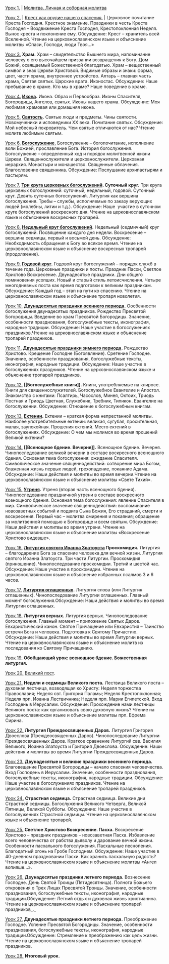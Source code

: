 [Урок 1.](http://uralprosvet.ru/cpsh/Metodicheski_kabinet/pzb/bogoslugenie/molitva/) | [Молитва. Личная и соборная молитва](prayer)

[Урок 2.](http://uralprosvet.ru/cpsh/Metodicheski_kabinet/pzb/bogoslugenie/krest/)   | [Крест как орудие нашего спасения.](cross)   | Церковное почитание Креста Господня. Крестное знамение. Праздники в честь Креста Господня – Воздвижение Креста Господня, Крестопоклонная Неделя. Вынос креста и поклонение ему. Обсуждение: Крест – хранитель всей Вселенной. Чтение на церковнославянском языке и объяснение молитвы «Спаси, Господи, люди Твоя…»

[Урок 3.](http://uralprosvet.ru/cpsh/Metodicheski_kabinet/pzb/bogoslugenie/xram/) **Храм.** Храм – свидетельство Вышнего мира, напоминание человеку о его высочайшем призвании возвращения к Богу. Дом Божий, освящаемый Божественной благодатью. Храм – вещественный символ и знак Церкви Христовой. Видимые образы и знаки: форма, цвет, части храма, внутреннее устройство. Алтарь – главная часть храма, Святая святых. Царские врата. Иконостас. Обсуждение: Наше пребывание в храме. Кто мы в храме? Наше поведение в храме.

[Урок 4.](http://uralprosvet.ru/cpsh/Metodicheski_kabinet/pzb/bogoslugenie/ikona/) **[Икона](Icon).** Икона. Образ и Первообраз. Иконы Спасителя, Богородицы, Ангелов, святых. Иконы нашего храма. Обсуждение: Моя любимая храмовая или домашняя икона.

[Урок 5.](http://uralprosvet.ru/cpsh/Metodicheski_kabinet/pzb/bogoslugenie/svyatost/) **[Святость](sanctity).** Святые люди и предметы. Чины святости. Новомученики и исповедники XX века. Почитание святых. Обсуждение: Мой небесный покровитель. Чем святые отличаются от нас? Чтение молитв любимым святым.

[Урок 6.](http://uralprosvet.ru/cpsh/Metodicheski_kabinet/pzb/bogoslugenie/bogoslugenye/) **[Богослужение.](worship)** Богослужение – богопочитание, исполнение воли Божией, прославление Бога. История богослужения. Богослужение – определенный ход и порядок молитвенной жизни Церкви. Священнослужители и церковнослужители. Церковная иерархия. Монастыри и монашество. Священные облачения. Благословение священника. Обсуждение: Послушание архипастырям и пастырям.

[Урок 7.](http://uralprosvet.ru/cpsh/Metodicheski_kabinet/pzb/bogoslugenie/sututchniy_krug/) **[Три круга церковных богослужений](daily_round). Суточный круг.** Три круга церковных богослужений: суточный, недельный, годовой. Суточный круг. Девять суточных богослужений. Литургия как вершина богослужения. Требы – службы, исполняемые по заказу верующих людей (молебны, литии и т.д.). Обсуждение: Наше  участие в суточном круге богослужений воскресного дня. Чтение на церковнославянском языке и объяснение воскресных тропарей.

[Урок 8.](http://uralprosvet.ru/cpsh/Metodicheski_kabinet/pzb/bogoslugenie/nedelniy_krug/) **[Недельный круг богослужений](weekly_round)**. Недельный (седмичный) круг богослужений. Посвящение каждого дня недели. Воскресение – вершина седмицы, первый и восьмой день. Обсуждение: Необходимость обращения к Богу во всякое время. Чтение на церковнославянском языке и объяснение воскресных тропарей (продолжение).

[Урок 9.](http://uralprosvet.ru/cpsh/Metodicheski_kabinet/pzb/bogoslugenie/godovoy_krug/) **[Годовой круг](annual_cycle).** Годовой круг богослужений – порядок служб в течение года. Церковные праздники и посты. Праздник Пасхи, Светлое Христово Воскресение. Двунадесятые праздники. Дни общего поминовения усопших. Новый и старый стиль летоисчисления. Четыре многодневных поста как время подготовки к великим праздникам. Обсуждение: Каждый год – этап на пути ко спасению. Чтение на церковнославянском языке и объяснение тропаря новолетия.

[Урок 10.](http://uralprosvet.ru/cpsh/Metodicheski_kabinet/pzb/bogoslugenie/dvunadesyatie_prazdniki_osennie/) **[Двунадесятые праздники осеннего периода](autumn_12).** Оосбенности богослужения двунадесятых праздников. Рождество Пресвятой Богородицы. Введение во храм Пресвятой Богородицы. Значение, особенности празднования, богослужебные тексты, иконография, народные традиции. Обсуждение: Наше участие в богослужениях праздников.Чтение на церковнославянском языке и объяснение тропарей праздников.

[Урок 11.](http://uralprosvet.ru/cpsh/Metodicheski_kabinet/pzb/bogoslugenie/dvunadesyatie_prazdniki_zimnie/) **[Двунадесятые праздники зимнего периода](winter_12).** Рождество Христово. Крещение Господне (Богоявление). Сретение Господне. Значение, особенности празднования, богослужебные тексты, иконография, народные традиции. Обсуждение: Наше участие в богослужениях праздников. Чтение на церковнославянском языке и объяснение тропарей праздников.

[Урок 12.](http://uralprosvet.ru/cpsh/Metodicheski_kabinet/pzb/bogoslugenie/bogoslegebnr_knigi/) **[[Богослужебные книги]].** Книги, употребляемые на клиросе. Книги для священнослужителей. Богослужебное Евангелие и Апостол. Знакомство с книгами: Псалтирь, Часослов, Минея, Октоих, Триодь Постная и Триодь Цветная, Служебник, Требник, Типикон. Евангелие на богослужении. Обсуждение: Отношение к богослужебным книгам.

[Урок 13.](http://uralprosvet.ru/cpsh/Metodicheski_kabinet/pzb/bogoslugenie/ekteniii/ "открыть") **[Ектении](litanies).** Ектении – краткая форма непрестанной молитвы. Наиболее употребительные ектении: великая, сугубая, просительная, малая, заупокойная. Прошения ектений. Место ектений в богослужениях. Обсуждение: О чем мы молимся во время прошений Великой ектении?

[Урок 14.](http://uralprosvet.ru/cpsh/Metodicheski_kabinet/pzb/bogoslugenie/vsenoschnoe_bdenie_vetchernya/ "открыть") **[[Всенощное бдение. Вечерня]].** Всенощное бдение. Вечерня. Чинопоследование великой вечерни в составе воскресного всенощного бдения. Основная тема богослужения: ожидание Спасителя. Символическое значение священнодействий: сотворение мира Богом, блаженная жизнь первых людей, грехопадение, покаяние Адама. Обсуждение: Наши действия и молитвы во время вечерни.Чтение на церковнославянском языке и объяснение молитвы «Свете Тихий».

[Урок 15.](http://uralprosvet.ru/cpsh/Metodicheski_kabinet/pzb/bogoslugenie/vsenoschnoe_bdenie_utrenya/ "открыть") **[Утреня](matins).** Утреня (вторая часть всенощного бдения). Чинопоследование праздничной утрени в составе воскресного всенощного бдения. Основная тема богослужения: явление Спасителя в мир. Символическое значение священнодействий: воспоминание новозаветных событий и подвига Сына Божия, Его страданий, смерти и воскресения. Первый час – молитва смирения и покаяния; обращение за молитвенной помощью к Богородице и всем святым. Обсуждение: Наши действия и молитвы во время утрени. Чтение на церковнославянском языке и объяснение молитвы «Воскресение Христово видевше».

[Урок 16.](http://uralprosvet.ru/cpsh/Metodicheski_kabinet/pzb/bogoslugenie/proskomidya/ "открыть") **[Литургия святого Иоанна Златоуста](chrysostom) Проскомидия.** Литургия  – благодарение Бога за спасение человека для вечной жизни. Литургия святого Иоанна Златоуста. Три части Литургии. Проскомидия (приношение). Чинопоследование проскомидии. Третий и шестой час. Обсуждение: Наше участие в проскомидии. Чтение на церковнославянском языке и объяснение избранных псалмов 3 и 6 часов. 

[Урок 17.](http://uralprosvet.ru/cpsh/Metodicheski_kabinet/pzb/bogoslugenie/liturgya_oglachennyx/ "открыть") **[Литургия оглашенных](catechumens).** Литургия слова (или Литургия оглашенных). Чинопоследование Литургии оглашенных. Главный момент богослужения.Обсуждение: Наши действия и молитвы во время Литургии оглашенных.

[Урок 18.](http://uralprosvet.ru/cpsh/Metodicheski_kabinet/pzb/bogoslugenie/liturgya_vernyx/) **Литургия верных.** Литургия верных. Чинопоследование богослужения. Главный момент – приложение Святых Даров. Евхаристический канон. Святое Причащение или Евхаристия – Таинство встречи Бога и человека. Подготовка к Святому Причастию. Обсуждение: Наши действия и молитвы во время Литургии верных. Чтение на церковнославянском языке и объяснение молитв из последования ко Святому Причащению.

[Урок 19.](http://uralprosvet.ru/cpsh/Metodicheski_kabinet/pzb/bogoslugenie/obobschayuschiy_urok/ "открыть") **Обобщающий урок: всенощное бдение. Божественная литургия.**

[Урок 20.](http://uralprosvet.ru/cpsh/Metodicheski_kabinet/pzb/bogoslugenie/velikiy_post_20/) [Великий пост](greatlent). 

[Урок 21.](http://uralprosvet.ru/cpsh/Metodicheski_kabinet/pzb/bogoslugenie/velikiy_post_21/) **Недели и седмицы Великого поста.** Лествица Великого поста – духовная лестница, возводящая ко Христу: Неделя торжества Православия; Неделя свт. Григория Паламы; Неделя Крестопоклонная; Неделя прп. Иоанна Лествичника; Неделя прп. Марии Египетской. Вход Господень в Иерусалим. Обсуждение: Прохождение нами лестницы Великого поста: как организовать свою духовную жизнь? Чтение на церковнославянском языке и объяснение молитвы прп. Ефрема Сирина.

[Урок 22.](http://uralprosvet.ru/cpsh/Metodicheski_kabinet/pzb/bogoslugenie/liturgia_pregdeosvyachennyx_darov/) **Литургия Преждеосвященных Даров.** Литургия Григория Двоеслова (Преждеосвященных Даров). Чинопоследование Литургии Преждеосвященных Даров. Краткое сравнение Литургий свв. Василия Великого, Иоанна Златоуста и Григория Двоеслова. Обсуждение: Наши действия и молитвы во время Литургии Преждеосвященных Даров.

[Урок 23.](http://uralprosvet.ru/cpsh/Metodicheski_kabinet/pzb/bogoslugenie/dvunadesyatie_prazdniki_vesennie/) **Двунадесятые и великие праздники весеннего периода.** Благовещение Пресвятой Богородицы – начало спасения человечества. Вход Господень в Иерусалим. Значение, особенности празднования, богослужебные тексты, иконография, народные традиции. Обсуждение: Наше участие в богослужениях праздников. Чтение на церковнославянском языке и объяснение тропарей праздников.

[Урок 24](http://uralprosvet.ru/cpsh/Metodicheski_kabinet/pzb/bogoslugenie/strastnaya_sedmitsa/)**[.](http://uralprosvet.ru/cpsh/Metodicheski_kabinet/pzb/bogoslugenie/strastnaya_sedmitsa/)** **Страстная седмица.** Страстная седмица. Великие дни Страстной седмицы. Богослужения Великого Четверга, Великой Пятницы, Великой Субботы. Обсуждение: Наше участие в богослужениях Страстной седмицы. Чтение на церковнославянском языке и объяснение тропарей.

[Урок 25.](http://uralprosvet.ru/cpsh/Metodicheski_kabinet/pzb/bogoslugenie/voskrechenie/) **Светлое Христово Воскресение. Пасха.** Воскресение Христово – праздник праздников – новозаветная Пасха. Избавление всего человечества от рабства дьяволу и дарование вечной жизни. Особенности пасхального богослужения. Пасхальные песнопения. Благодатный огонь на Гробе Господнем. Обсуждение: Наше участие в 40-дневном праздновании Пасхи. Как хранить пасхальную радость? Чтение на церковнославянском языке и объяснение молитвы «Ангел вопияше…».

[Урок 26.](http://uralprosvet.ru/cpsh/Metodicheski_kabinet/pzb/bogoslugenie/dvunadesyatie_prazdniki_letnie/) **Двунадесятые праздники летнего периода.** Вознесение Господне. День Святой Троицы (Пятидесятница). Полнота Божьего откровения о Трех Лицах Пресвятой Троицы. Значение, особенности празднования, богослужебные тексты, иконография, народные традиции.Обсуждение: Летний отдых и духовная жизнь христианина. Чтение на церковнославянском языке и объяснение тропарей праздников_._

[Урок 27.](http://uralprosvet.ru/cpsh/Metodicheski_kabinet/pzb/bogoslugenie/dvunadesyatie_prazdniki_letnie_2/) **Двунадесятые праздники летнего периода.** Преображение Господне. Успение Пресвятой Богородицы. Значение, особенности празднования, богослужебные тексты, иконография, народные традиции.Обсуждение: Стремление к преображению как цель жизни. Чтение на церковнославянском языке и объяснение тропарей праздников.

[Урок 28](http://uralprosvet.ru/cpsh/Metodicheski_kabinet/pzb/bogoslugenie/itogoviy_urok/)_[.](http://uralprosvet.ru/cpsh/Metodicheski_kabinet/pzb/bogoslugenie/itogoviy_urok/)_ **Итоговый урок.**
